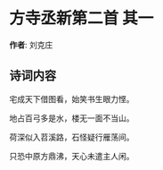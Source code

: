# 方寺丞新第二首  其一

**作者**: 刘克庄

## 诗词内容

宅成天下借图看，始笑书生眼力悭。

地占百弓多是水，楼无一面不当山。

荷深似入苕溪路，石怪疑行雁荡间。

只恐中原方鼎沸，天心未遣主人闲。

